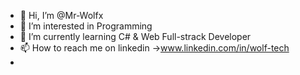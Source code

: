 - 👋 Hi, I’m @Mr-Wolfx
- 👀 I’m interested in Programming
- 🌱 I’m currently learning C# & Web Full-strack Developer
- 📫 How to reach me on linkedin ->www.linkedin.com/in/wolf-tech
- 
